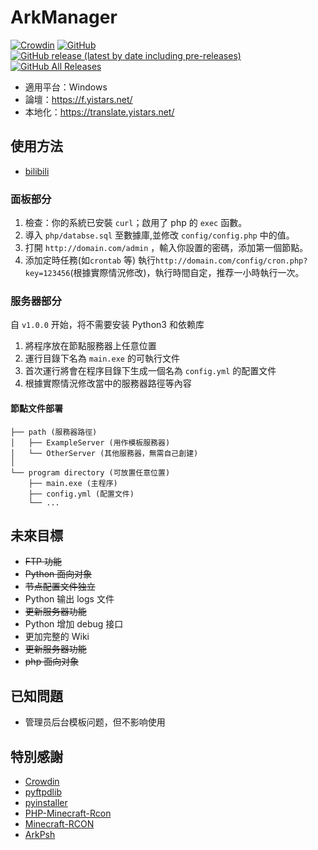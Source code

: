 # ArkManager
[![Crowdin](https://badges.crowdin.net/arkmanager/localized.svg)](https://translate.yistars.net/) [![GitHub](https://img.shields.io/github/license/yistars/ArkManager)](./LICENSE) [![GitHub release (latest by date including pre-releases)](https://img.shields.io/github/v/release/yistars/ArkManager?include_prereleases)](https://github.com/yistars/ArkManager/releases/latest) [![GitHub All Releases](https://img.shields.io/github/downloads/yistars/ArkManager/total)](https://github.com/yistars/ArkManager/releases)

* 適用平台：Windows
* 論壇：https://f.yistars.net/
* 本地化：https://translate.yistars.net/

## 使用方法
* [bilibili](https://www.bilibili.com/video/BV1Gk4y1m7cw)
### 面板部分
1. 檢查：你的系統已安裝 `curl`；啟用了 php 的 `exec` 函數。
2. 導入 `php/databse.sql` 至數據庫,並修改 `config/config.php` 中的值。
3. 打開 `http://domain.com/admin` ，輸入你設置的密碼，添加第一個節點。
4. 添加定時任務(如`crontab` 等) 執行`http://domain.com/config/cron.php?key=123456`(根據實際情況修改)，執行時間自定，推荐一小時執行一次。

### 服务器部分
自 `v1.0.0` 开始，将不需要安装 Python3 和依赖库

1. 將程序放在節點服務器上任意位置
2. 運行目錄下名為 `main.exe` 的可執行文件
3. 首次運行將會在程序目錄下生成一個名為 `config.yml` 的配置文件
4. 根據實際情況修改當中的服務器路徑等內容

#### 節點文件部署
```
├── path (服務器路徑)
│   ├── ExampleServer (用作模板服務器)
│   └── OtherServer (其他服務器，無需自己創建)
│
└── program directory (可放置任意位置)
    ├── main.exe (主程序)
    ├── config.yml (配置文件)
    └── ...
```

## 未來目標
* ~~FTP 功能~~
* ~~Python 面向对象~~
* ~~节点配置文件独立~~
* Python 输出 logs 文件
* ~~更新服务器功能~~
* Python 增加 debug 接口
* 更加完整的 Wiki
* ~~更新服务器功能~~
* ~~php 面向对象~~

## 已知問題
* 管理员后台模板问题，但不影响使用

## 特別感謝
* [Crowdin](https://crowdin.com/)
* [pyftpdlib](https://github.com/giampaolo/pyftpdlib)
* [pyinstaller](https://github.com/pyinstaller/pyinstaller)
* [PHP-Minecraft-Rcon](https://github.com/thedudeguy/PHP-Minecraft-Rcon)
* [Minecraft-RCON](https://github.com/Rauks/Minecraft-RCON)
* [ArkPsh](https://rcon.arkpsh.cn/)


<!--
<details>
<summary>点击展开</summary>
</details>
-->
